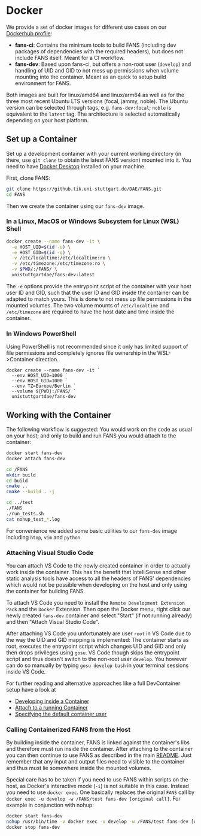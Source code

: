 # Docker
We provide a set of docker images for different use cases on our [Dockerhub profile](https://hub.docker.com/u/unistuttgartdae):
- **fans-ci**: Contains the minimum tools to build FANS (including dev packages of dependencies with the required headers), but does not include FANS itself. Meant for a CI workflow.
- **fans-dev**: Based upon fans-ci, but offers a non-root user (`develop`) and handling of UID and GID to not mess up permissions when volume mounting into the container. Meant as an quick to setup build environment for FANS.

Both images are built for linux/amd64 and linux/arm64 as well as for the three most recent Ubuntu LTS versions (focal, jammy, noble). The Ubuntu version can be selected through tags, e.g. `fans-dev:focal`; `noble` is equivalent to the `latest` tag. The architecture is selected automatically depending on your host platform.

## Set up a Container
Set up a development container with your current working directory (in there, use `git clone` to obtain the latest FANS version) mounted into it. You need to have [Docker Desktop](https://www.docker.com/products/docker-desktop/) installed on your machine.

First, clone FANS:
```bash
git clone https://github.tik.uni-stuttgart.de/DAE/FANS.git
cd FANS
```
Then we create the container using our `fans-dev` image.

### In a Linux, MacOS or Windows Subsystem for Linux (WSL) Shell
```bash
docker create --name fans-dev -it \
  -e HOST_UID=$(id -u) \
  -e HOST_GID=$(id -g) \
  -v /etc/localtime:/etc/localtime:ro \
  -v /etc/timezone:/etc/timezone:ro \
  -v $PWD/:/FANS/ \
  unistuttgartdae/fans-dev:latest
```
The `-e` options provide the entrypoint script of the container with your host user ID and GID, such that the user ID and GID inside the container can be adapted to match yours. This is done to not mess up file permissions in the mounted volumes. The two volume mounts of `/etc/localtime` and `/etc/timezone` are required to have the host date and time inside the container.

### In Windows PowerShell
Using PowerShell is not recommended since it only has limited support of file permissions and completely ignores file ownership in the WSL->Container direction.
```PS
docker create --name fans-dev -it `
  --env HOST_UID=1000 `
  --env HOST_GID=1000 `
  --env TZ=Europe/Berlin `
  --volume ${PWD}:/FANS/ `
  unistuttgartdae/fans-dev
```

## Working with the Container
The following workflow is suggested: You would work on the code as usual on your host; and only to build and run FANS you would attach to the container:
```bash
docker start fans-dev
docker attach fans-dev

cd /FANS
mkdir build
cd build
cmake ..
cmake --build . -j

cd ../test
./FANS
./run_tests.sh
cat nohup_test_*.log
```
For convenience we added some basic utilities to our `fans-dev` image including `htop`, `vim` and `python`.

### Attaching Visual Studio Code
You can attach VS Code to the newly created container in order to actually work inside the container. This has the benefit that IntelliSense and other static analysis tools have access to all the headers of FANS' dependencies which would not be possible when developing on the host and only using the container for building FANS.

To attach VS Code you need to install the `Remote Development Extension Pack` and the `Docker` Extension. Then open the Docker menu, right click our newly created `fans-dev` container and select "Start" (if not running already) and then "Attach Visual Studio Code".

After attaching VS Code you unfortunately are user `root` in VS Code due to the way the UID and GID mapping is implemented: The container starts as root, executes the entrypoint script which changes UID and GID and only then drops privileges using `gosu`. VS Code though skips the entrypoint script and thus doesn't switch to the non-root user `develop`. You however can do so manually by typing `gosu develop bash` in your terminal sessions inside VS Code.

For further reading and alternative approaches like a full DevContainer setup have a look at
- [Developing inside a Container](https://code.visualstudio.com/docs/devcontainers/containers)
- [Attach to a running Container](https://code.visualstudio.com/docs/devcontainers/attach-container)
- [Specifying the default container user](https://code.visualstudio.com/remote/advancedcontainers/add-nonroot-user#_specifying-the-default-container-user)

### Calling Containerized FANS from the Host
By building inside the container, FANS is linked against the container's libs and therefore must run inside the container. After attaching to the container you can then continue to use FANS as described in the main [README](../README.md#usage). Just remember that any input and output files need to visible to the container and thus must lie somewhere inside the mounted volumes.

Special care has to be taken if you need to use FANS within scripts on the host, as Docker's interactive mode (`-i`) is not suitable in this case. Instead you need to use `docker exec`. One basically replaces the original `FANS` call by `docker exec -u develop -w /FANS/test fans-dev [original call]`. For example in conjunction with nohup:
```bash
docker start fans-dev
nohup /usr/bin/time -v docker exec -u develop -w /FANS/test fans-dev [original call] &
docker stop fans-dev
```